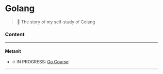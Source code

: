 # Golang

> 🐬 The story of my self-study of Golang

### Content

---
#### Metanit

- 🔥 IN PROGRESS:  [Go Course](./metanit/)

---
